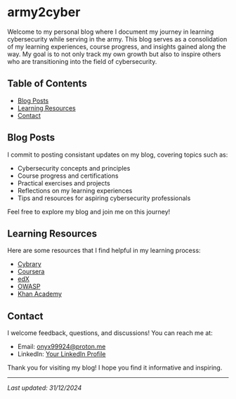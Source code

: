# army2cyber

Welcome to my personal blog where I document my journey in learning cybersecurity while serving in the army. This blog serves as a consolidation of my learning experiences, course progress, and insights gained along the way. My goal is to not only track my own growth but also to inspire others who are transitioning into the field of cybersecurity.

## Table of Contents

- [Blog Posts](#blog-posts)
- [Learning Resources](#learning-resources)
- [Contact](#contact)

## Blog Posts

I commit to posting consistant updates on my blog, covering topics such as:

- Cybersecurity concepts and principles
- Course progress and certifications
- Practical exercises and projects
- Reflections on my learning experiences
- Tips and resources for aspiring cybersecurity professionals

Feel free to explore my blog and join me on this journey!

## Learning Resources

Here are some resources that I find helpful in my learning process:

- [Cybrary](https://www.cybrary.it/)
- [Coursera](https://www.coursera.org/)
- [edX](https://www.edx.org/)
- [OWASP](https://owasp.org/)
- [Khan Academy](https://www.khanacademy.org/)

## Contact

I welcome feedback, questions, and discussions! You can reach me at:

- Email: [onyx99924@proton.me](mailto:onyx99924@proton.me)
- LinkedIn: [Your LinkedIn Profile](https://www.linkedin.com/in/yourprofile)

Thank you for visiting my blog! I hope you find it informative and inspiring.

---

*Last updated: 31/12/2024*

